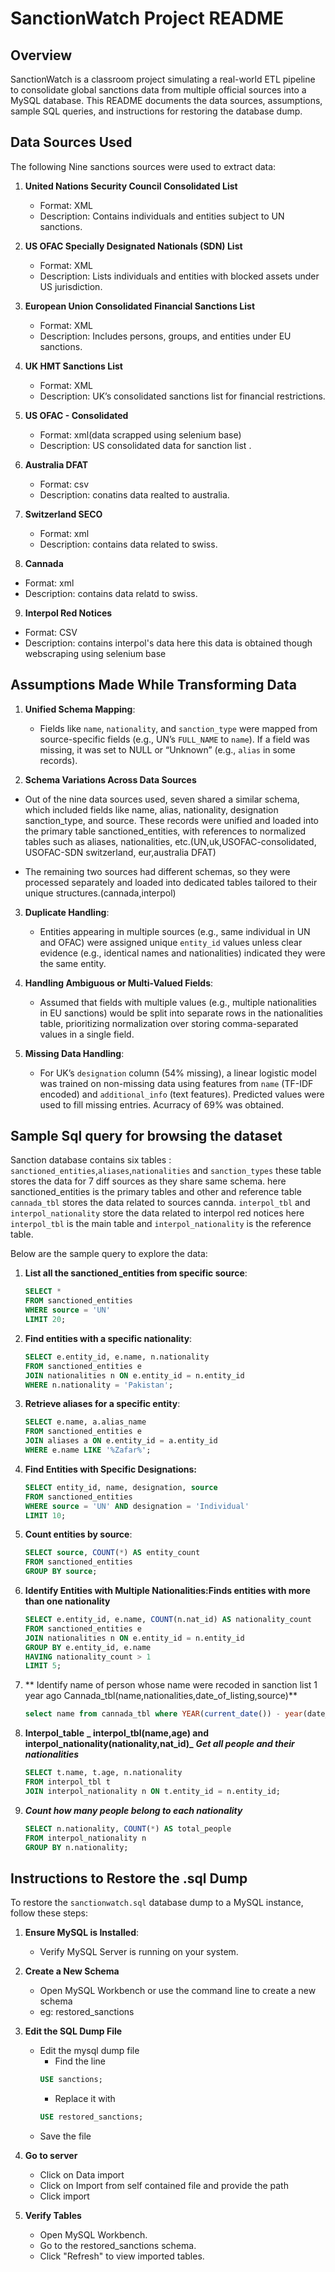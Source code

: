 # SanctionWatch Project README

## Overview

SanctionWatch is a classroom project simulating a real-world ETL pipeline to consolidate global sanctions data from multiple official sources into a MySQL database. This README documents the data sources, assumptions, sample SQL queries, and instructions for restoring the database dump.

## Data Sources Used

The following Nine sanctions sources were used to extract data:

1. **United Nations Security Council Consolidated List**
   - Format: XML
   - Description: Contains individuals and entities subject to UN sanctions.
2. **US OFAC Specially Designated Nationals (SDN) List**
   - Format: XML
   - Description: Lists individuals and entities with blocked assets under US jurisdiction.
3. **European Union Consolidated Financial Sanctions List**
   - Format: XML
   - Description: Includes persons, groups, and entities under EU sanctions.
4. **UK HMT Sanctions List**
   - Format: XML
   - Description: UK’s consolidated sanctions list for financial restrictions.
5. **US OFAC - Consolidated**

   - Format: xml(data scrapped using selenium base)
   - Description: US consolidated data for sanction list .

6. **Australia DFAT**
   - Format: csv
   - Description: conatins data realted to australia.
7. **Switzerland SECO**

   - Format: xml
   - Description: contains data related to swiss.

8. **Cannada**

- Format: xml
- Description: contains data relatd to swiss.

9. **Interpol Red Notices**

- Format: CSV
- Description: contains interpol's data here this data is obtained though webscraping using selenium base

## Assumptions Made While Transforming Data

1. **Unified Schema Mapping**:

   - Fields like `name`, `nationality`, and `sanction_type` were mapped from source-specific fields (e.g., UN’s `FULL_NAME` to `name`). If a field was missing, it was set to NULL or “Unknown” (e.g., `alias` in some records).

2. **Schema Variations Across Data Sources**

- Out of the nine data sources used, seven shared a similar schema, which included fields like name, alias, nationality, designation
  sanction_type, and source. These records were unified and loaded into the primary table sanctioned_entities, with references to normalized tables such as aliases, nationalities, etc.(UN,uk,USOFAC-consolidated, USOFAC-SDN switzerland, eur,australia DFAT)

- The remaining two sources had different schemas, so they were processed separately and loaded into dedicated tables tailored to their unique structures.(cannada,interpol)

3. **Duplicate Handling**:

   - Entities appearing in multiple sources (e.g., same individual in UN and OFAC) were assigned unique `entity_id` values unless clear evidence (e.g., identical names and nationalities) indicated they were the same entity.

4. **Handling Ambiguous or Multi-Valued Fields**:

   - Assumed that fields with multiple values (e.g., multiple nationalities in EU sanctions) would be split into separate rows in the nationalities table, prioritizing normalization over storing comma-separated values in a single field.

5. **Missing Data Handling**:

   - For UK’s `designation` column (54% missing), a linear logistic model was trained on non-missing data using features from `name` (TF-IDF encoded) and `additional_info` (text features). Predicted values were used to fill missing entries. Acurracy of 69% was obtained.

## Sample Sql query for browsing the dataset

Sanction database contains six tables :
`sanctioned_entities`,`aliases`,`nationalities` and `sanction_types` these table stores the data for 7 diff sources as they share same schema.
here sanctioned_entities is the primary tables and other and reference table
`cannada_tbl` stores the data related to sources cannda.
`interpol_tbl` and `interpol_nationality` store the data related to interpol red notices here `interpol_tbl` is the main table and `interpol_nationality` is the reference table.

Below are the sample query to explore the data:

1. **List all the sanctioned_entities from specific source**:
   ```sql
   SELECT *
   FROM sanctioned_entities
   WHERE source = 'UN'
   LIMIT 20;
   ```
2. **Find entities with a specific nationality**:

   ```sql
   SELECT e.entity_id, e.name, n.nationality
   FROM sanctioned_entities e
   JOIN nationalities n ON e.entity_id = n.entity_id
   WHERE n.nationality = 'Pakistan';
   ```

3. **Retrieve aliases for a specific entity**:

   ```sql
   SELECT e.name, a.alias_name
   FROM sanctioned_entities e
   JOIN aliases a ON e.entity_id = a.entity_id
   WHERE e.name LIKE '%Zafar%';

   ```

4. **Find Entities with Specific Designations:**

   ```sql
   SELECT entity_id, name, designation, source
   FROM sanctioned_entities
   WHERE source = 'UN' AND designation = 'Individual'
   LIMIT 10;

   ```

5. **Count entities by source**:
   ```sql
   SELECT source, COUNT(*) AS entity_count
   FROM sanctioned_entities
   GROUP BY source;
   ```
6. **Identify Entities with Multiple Nationalities:Finds entities with more than one nationality**
   ```sql
   SELECT e.entity_id, e.name, COUNT(n.nat_id) AS nationality_count
   FROM sanctioned_entities e
   JOIN nationalities n ON e.entity_id = n.entity_id
   GROUP BY e.entity_id, e.name
   HAVING nationality_count > 1
   LIMIT 5;
   ```
7. ** Identify name of person whose name were recoded in sanction list 1 year ago
   Cannada_tbl(name,nationalities,date_of_listing,source)**
   ```sql
   select name from cannada_tbl where YEAR(current_date()) - year(date_of_listing) = 1;
   ```
8. **Interpol_table**
   **_ interpol_tbl(name,age) and interpol_nationality(nationality,nat_id)_**
   **_Get all people and their nationalities_**

   ```sql
   SELECT t.name, t.age, n.nationality
   FROM interpol_tbl t
   JOIN interpol_nationality n ON t.entity_id = n.entity_id;

   ```

9. **_Count how many people belong to each nationality_**
   ```sql
   SELECT n.nationality, COUNT(*) AS total_people
   FROM interpol_nationality n
   GROUP BY n.nationality;
   ```

## Instructions to Restore the .sql Dump

To restore the `sanctionwatch.sql` database dump to a MySQL instance, follow these steps:

1. **Ensure MySQL is Installed**:

   - Verify MySQL Server is running on your system.

2. **Create a New Schema**

   - Open MySQL Workbench or use the command line to create a new schema
   - eg: restored_sanctions

3. **Edit the SQL Dump File**

   - Edit the mysql dump file
     - Find the line
     ```sql
     USE sanctions;
     ```
     - Replace it with
     ```sql
     USE restored_sanctions;
     ```
   - Save the file

4. **Go to server**

   - Click on Data import
   - Click on Import from self contained file and provide the path
   - Click import

5. **Verify Tables**

   - Open MySQL Workbench.
   - Go to the restored_sanctions schema.
   - Click "Refresh" to view imported tables.
